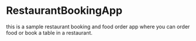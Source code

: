 # RestaurantBookingApp

this is a sample restaurant booking and food order app where you can order food or book a table in a restaurant.